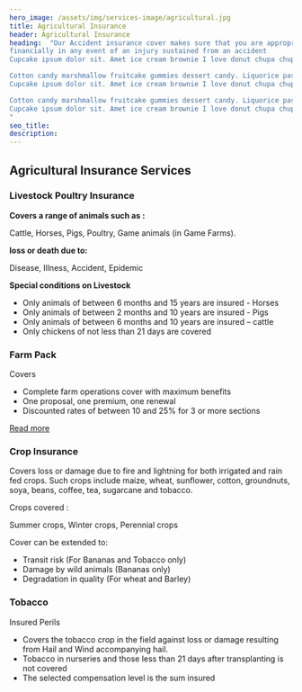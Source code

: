```yaml
---
hero_image: /assets/img/services-image/agricultural.jpg
title: Agricultural Insurance
header: Agricultural Insurance
heading:  "Our Accident insurance cover makes sure that you are appropriately
financially in any event of an injury sustained from an accident
Cupcake ipsum dolor sit. Amet ice cream brownie I love donut chupa chups liquorice marshmallow danish. Dessert pastry wafer jelly ice cream bonbon sugar plum toffee. Chupa chups chocolate bar cotton candy lollipop cheesecake oat cake.

Cotton candy marshmallow fruitcake gummies dessert candy. Liquorice pastry muffin cupcake chocolate bar gingerbread wafer. I love candy canes marzipan I love cotton candy cookie danish I love chocolate cake.
Cupcake ipsum dolor sit. Amet ice cream brownie I love donut chupa chups liquorice marshmallow danish. Dessert pastry wafer jelly ice cream bonbon sugar plum toffee. Chupa chups chocolate bar cotton candy lollipop cheesecake oat cake.

Cotton candy marshmallow fruitcake gummies dessert candy. Liquorice pastry muffin cupcake chocolate bar gingerbread wafer. I love candy canes marzipan I love cotton candy cookie danish I love chocolate cake.
Cupcake ipsum dolor sit. Amet ice cream brownie I love donut chupa chups liquorice marshmallow danish. Dessert pastry wafer jelly
"
seo_title:
description:
---
```


## Agricultural Insurance Services

### Livestock Poultry Insurance

**Covers a range of animals such as :**

Cattle, Horses, Pigs, Poultry, Game animals (in Game Farms).

**loss or death due to:**

Disease, Illness, Accident, Epidemic

**Special conditions on Livestock**

<ul class="features-list">
<li><i class="fas fa-check"></i>Only animals of between 6 months and 15 years are insured - Horses</li>
<li><i class="fas fa-check"></i>Only animals of between 2 months and 10 years are insured - Pigs</li>
<li><i class="fas fa-check"></i>
Only animals of between 6 months and 10 years are insured – cattle</li>
<li><i class="fas fa-check"></i>Only chickens of not less than 21 days are covered</li>
</ul>


### Farm Pack

Covers
<ul class="features-list">
<li><i class="fas fa-check"></i>Complete farm operations cover with maximum benefits</li>
<li><i class="fas fa-check"></i>One proposal, one premium, one renewal</li>
<li><i class="fas fa-check"></i>Discounted rates of between 10 and 25% for 3 or more sections
</li>
</ul>

[Read more](/insurance/farm-pack-insurance)

### Crop Insurance
Covers loss or damage due to fire and lightning for both irrigated and rain fed crops. Such crops include maize, wheat, sunflower, cotton, groundnuts, soya, beans, coffee, tea, sugarcane and tobacco.

Crops covered :

Summer crops, Winter crops, Perennial crops

Cover can be extended to:

<ul class="features-list">
<li><i class="fas fa-check"></i>Transit risk (For Bananas and Tobacco only)</li>
<li><i class="fas fa-check"></i>Damage by wild animals (Bananas only)</li>
<li><i class="fas fa-check"></i> Degradation in quality (For wheat and Barley)</li>

</ul>


###  Tobacco

Insured Perils

<ul class="features-list">
<li><i class="fas fa-check"></i>Covers the tobacco crop in the field against loss or damage resulting from Hail and Wind accompanying hail.</li>
<li><i class="fas fa-check"></i>Tobacco in nurseries and those less than 21 days after transplanting is not covered</li>
<li><i class="fas fa-check"></i> The selected compensation level is the sum insured</li>
</ul>



